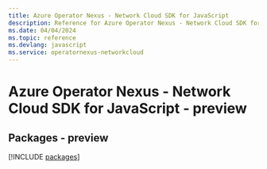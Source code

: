 ```yaml
---
title: Azure Operator Nexus - Network Cloud SDK for JavaScript
description: Reference for Azure Operator Nexus - Network Cloud SDK for JavaScript
ms.date: 04/04/2024
ms.topic: reference
ms.devlang: javascript
ms.service: operatornexus-networkcloud
---
```

# Azure Operator Nexus - Network Cloud SDK for JavaScript - preview
## Packages - preview
[!INCLUDE [packages](operator-nexus---network-cloud-index.md)]